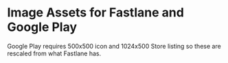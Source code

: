 # Image Assets for Fastlane and Google Play

Google Play requires 500x500 icon and 1024x500 Store listing so these are
rescaled from what Fastlane has.
